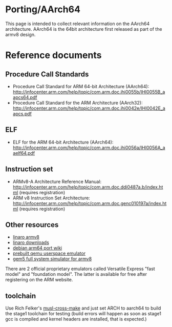 # Porting/AArch64

This page is intended to collect relevant information on the AArch64
architecture. AArch64 is the 64bit architecture first released as part of the
armv8 design.

# Reference documents

## Procedure Call Standards

- Procedure Call Standard for ARM 64-bit Architecture (AArch64):
  <http://infocenter.arm.com/help/topic/com.arm.doc.ihi0055b/IHI0055B_aapcs64.pdf>
- Procedure Call Standard for the ARM Architecture (AArch32):
  <http://infocenter.arm.com/help/topic/com.arm.doc.ihi0042e/IHI0042E_aapcs.pdf>

## ELF

- ELF for the ARM 64-bit Architecture (AArch64):
  <http://infocenter.arm.com/help/topic/com.arm.doc.ihi0056a/IHI0056A_aaelf64.pdf>

## Instruction set

- ARMv8-A Architecture Reference Manual:
  <http://infocenter.arm.com/help/topic/com.arm.doc.ddi0487a.b/index.html>
  (requires registration)
- ARM v8 Instruction Set Architecture:
  <http://infocenter.arm.com/help/topic/com.arm.doc.genc010197a/index.html>
  (requires registration)

## Other resources

- [linaro armv8](http://www.linaro.org/engineering/engineering-projects/armv8)
- [linaro downloads](http://www.linaro.org/downloads/)
- [debian arm64 port wiki](https://wiki.debian.org/Arm64Port)
- [prebuilt qemu userspace emulator](https://wiki.debian.org/Arm64Qemu)
- [gem5 full system simulator for armv8](http://gem5.org/Documentation)

There are 2 official proprietary emulators called Versatile Express "fast model"
and "foundation model". The latter is available for free after registering on
the ARM website.

## toolchain

Use Rich Felker's [musl-cross-make] and just set ARCH to aarch64 to
build the stage1 toolchain for testing (build errors will happen as soon as
stage1 gcc is compiled and kernel headers are installed, that is expected.)

[musl-cross-make]: https://github.com/richfelker/musl-cross-make

